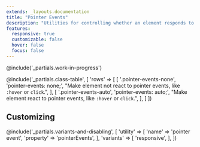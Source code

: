 ```yaml
---
extends: _layouts.documentation
title: "Pointer Events"
description: "Utilities for controlling whether an element responds to pointer events."
features:
  responsive: true
  customizable: false
  hover: false
  focus: false
---
```


@include('_partials.work-in-progress')

@include('_partials.class-table', [
  'rows' => [
    [
      '.pointer-events-none',
      'pointer-events: none;',
      "Make element not react to pointer events, like <code>:hover</code> or <code>click</code>.",
    ],
    [
      '.pointer-events-auto',
      'pointer-events: auto;',
      "Make element react to pointer events, like <code>:hover</code> or <code>click</code>.",
    ],
  ]
])

## Customizing

@include('_partials.variants-and-disabling', [
    'utility' => [
        'name' => 'pointer event',
        'property' => 'pointerEvents',
    ],
    'variants' => [
        'responsive',
    ],
])
